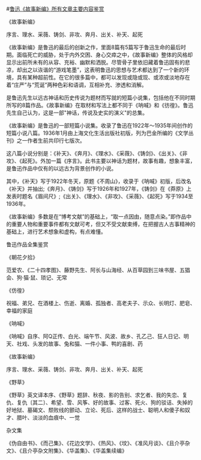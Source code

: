#[鲁迅《故事新编》所有文章主要内容鉴赏](https://www.vrrw.net/wx/10121.html)

《故事新编》

序言、理水、采薇、铸剑、非攻、奔月、出关、补天、起死

《故事新编》是鲁迅的最后的创新之作，里面8篇有5篇写于鲁迅生命的最后时期。面临死亡的威胁，处于内外交困、身心交瘁之中，《故事新编》整体的风格却显示出前所未有的从容、充裕、幽默和洒脱。尽管骨子里依旧藏着鲁迅固有的悲凉，却出之以诙谐的“游戏笔墨”，这表明鲁迅的思想与艺术都达到了一个新的环境，具有某种超前性。在它的很多篇中，都可以发现或隐或现、或浓或淡地存在着“庄严”与“荒诞”两种色彩和语调，互相补充、渗透和消解。

是鲁迅先生以远古神话和历史传说为题材而写就的短篇小说集，包括他在不同时期所写的8篇作品。《故事新编》在取材和写法上都不同于《呐喊》和《彷徨》。鲁迅先生自己认为，这是一部"神话，传说及史实的演义"的总集。



《故事新编》是鲁迅的一部短篇小说集。收录了鲁迅在1922年～1935年间创作的短篇小说八篇。1936年1月由上海文化生活出版社初版，列为巴金所编的《文学丛刊》之一作者生前共印行七版次。

这八篇小说分别是：《补天》、《奔月》、《理水》、《采薇》、《铸剑》、《出关》、《非攻》、《起死》。外加一篇《序言》。此书主要以神话为题材，故事有趣，想象丰富，是鲁迅作品中仅有的以远古为背景创作的小说。

其中，《补天》写于1922年冬天，原题《不周山》，收录于《呐喊》初版，后改名《补天》并抽出;《奔月》、《铸剑》写于1926年和1927年，《铸剑》在《莽原》上发表时题名《眉间尺》;《出关》、《理水》、《非攻》、《采薇》、《起死》写于1934至1936年。

《故事新编》多数是在“博考文献”的基础上，“取一点因由，随意点染。”即作品中的重要人物和重要事件都有文献可考，但又不受文献束缚，在把握古人古事精神的基础上，进行艺术想象和虚构，有点难懂。

鲁迅作品全集鉴赏

《朝花夕拾》

范爱农、《二十四孝图》、藤野先生、阿长与山海经、从百草园到三味书屋、五猖会、狗·猫·鼠、琐记、无常

《仿徨》

祝福、弟兄、在酒楼上、伤逝、离婚、孤独者、高老夫子、示众、长明灯、肥皂、幸福的家庭

《呐喊》

《呐喊》自序、阿Q正传、白光、端午节、风波、故乡、孔乙己、狂人日记、明天、社戏、头发的故事、兔和猫、一件小事、鸭的喜剧、药

《故事新编》

序言、理水、采薇、铸剑、非攻、奔月、出关、补天、起死

《野草》

《野草》英文译本序、《野草》题辞、秋夜、影的告别、求乞者、我的失恋、复仇、复仇〔其二〕、希望、雪、风筝、好的故事、过客、死火、狗的驳诘、失掉的好地狱、墓碣文、颓败线的颤动、立论、死后、这样的战士、聪明人和傻子和奴才、腊叶、淡淡的血痕中、一觉

杂文集

《伪自由书》、《而己集》、《花边文学》、《热风》、《坟》、《准风月谈》、《且介亭杂文》、《且介亭杂文附集》、《华盖集》、《华盖集续编》

